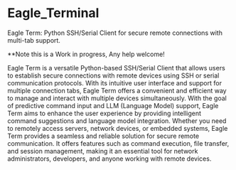 # Eagle_Terminal
Eagle Term: Python SSH/Serial Client for secure remote connections with multi-tab support.

**Note this is a Work in progress, Any help welcome!

Eagle Term is a versatile Python-based SSH/Serial Client that allows users to establish secure connections with remote devices using SSH or serial communication protocols. With its intuitive user interface and support for multiple connection tabs, Eagle Term offers a convenient and efficient way to manage and interact with multiple devices simultaneously. With the goal of predictive command input and LLM (Language Model) support, Eagle Term aims to enhance the user experience by providing intelligent command suggestions and language model integration. Whether you need to remotely access servers, network devices, or embedded systems, Eagle Term provides a seamless and reliable solution for secure remote communication. It offers features such as command execution, file transfer, and session management, making it an essential tool for network administrators, developers, and anyone working with remote devices.

